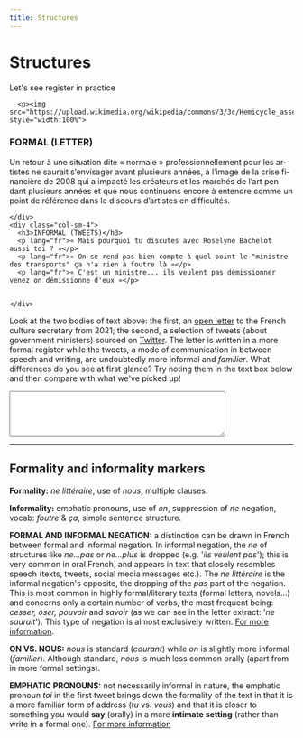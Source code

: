 ```yaml
---
title: Structures
---
```


<h1>Structures</h1>
<p>Let's see register in practice</p>

<div class="row">
    <div class="col-sm-4">
      
      
      <p><img src="https://upload.wikimedia.org/wikipedia/commons/3/3c/Hemicycle_assemblee_nationale.JPG" style="width:100%">

</p>
    </div>
    <div class="col-sm-4">
      <h3>FORMAL (LETTER)</h3>
      <p lang="fr">Un retour à une situation dite « normale » professionnellement pour les artistes ne saurait s’envisager avant plusieurs années, à l’image de la crise financière de 2008 qui a impacté les créateurs et les marchés de l’art pendant plusieurs années et que nous continuons encore à entendre comme un point de référence dans le discours d’artistes en difficultés.</p>
     
          
    </div>
    <div class="col-sm-4">
      <h3>INFORMAL (TWEETS)</h3>        
      <p lang="fr">« Mais pourquoi tu discutes avec Roselyne Bachelot aussi toi ? »</p>
      <p lang="fr">« On se rend pas bien compte à quel point le "ministre des transports" ça n'a rien à foutre là »</p>
      <p lang="fr">« C'est un ministre... ils veulent pas démissionner venez on démissionne d'eux »</p>
      
      
    </div>
  </div>
  
<p>Look at the two bodies of text above: the first, an <a href="https://www.lamaisondesartistes.fr/site/lettre-ouverte-a-la-ministre-de-la-culture/">open letter</a> to the French culture secretary from 2021; the second, a selection of tweets (about government ministers) sourced on <a href="https://twitter.com/?lang=fr">Twitter</a>. The letter is written in a more formal register while the tweets, a mode of communication in between speech and writing, are undoubtedly more informal and <i>familier</i>. What differences do you see at first glance? Try noting them in the text box below and then compare with what we've picked up!</p>

<textarea name="text" cols="45" rows="5">
</textarea>

<hr>

<h2>Formality and informality markers</h2>
<p><strong>Formality:</strong> <i>ne littéraire</i>, use of <i>nous</i>, multiple clauses. </p>
<p><strong>Informality:</strong> emphatic pronouns, use of <i>on</i>, suppression of <i>ne</i> negation, vocab: <i>foutre</i> & <i>ça</i>, simple sentence structure. </p>

<p><strong>FORMAL AND INFORMAL NEGATION:</strong> a distinction can be drawn in French between formal and informal negation. In informal negation, the <i>ne</i> of structures like <i>ne...pas</i> or <i>ne...plus</i> is dropped (e.g. '<i>ils veulent pas</i>'); this is very common in oral French, and appears in text that closely resembles speech (texts, tweets, social media messages etc.). The <i>ne littéraire</i> is the informal negation's opposite, the dropping of the <i>pas</i> part of the negation. This is most common in highly formal/literary texts (formal letters, novels...) and concerns only a certain number of verbs, the most frequent being: <i>cesser, oser, pouvoir</i> and <i>savoir</i> (as we can see in the letter extract: '<i>ne saurait</i>'). This type of negation is almost exclusively written. <a href="https://www.thoughtco.com/formal-french-negation-1368882">For more information</a>.</p>

<p><strong>ON VS. NOUS:</strong> <i>nous</i> is standard (<i>courant</i>) while <i>on</i> is slightly more informal (<i>familier</i>). Although standard, <i>nous</i> is much less common orally (apart from in more formal settings).</p>

<p><strong>EMPHATIC PRONOUNS:</strong> not necessarily informal in nature, the emphatic pronoun <i>toi</i> in the first tweet brings down the formality of the text in that it is a more familiar form of address (<i>tu</i> vs. <i>vous</i>) and that it is closer to something you would <strong>say</strong> (orally) in a more <strong>intimate setting</strong> (rather than write in a formal one). <a href="https://grammar.collinsdictionary.com/french-easy-learning/emphatic-pronouns">For more information</a></p>




